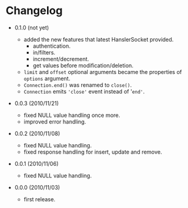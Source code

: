 # Changelog

 - 0.1.0 (not yet)
   - added the new features that latest HanslerSocket provided.
     - authentication.
     - in/filters.
     - increment/decrement.
     - get values before modification/deletion.
   - `limit` and `offset` optional arguments became the properties of `options` argument.
   - `Connection.end()` was renamed to `close()`.
   - `Connection` emits `'close'` event instead of '`end'`.

 - 0.0.3 (2010/11/21)
   - fixed NULL value handling once more.
   - improved error handling.

 - 0.0.2 (2010/11/08)
   - fixed NULL value handling.
   - fixed response handling for insert, update and remove.

 - 0.0.1 (2010/11/06)
   - fixed NULL value handling.

- 0.0.0 (2010/11/03)
  - first release.
